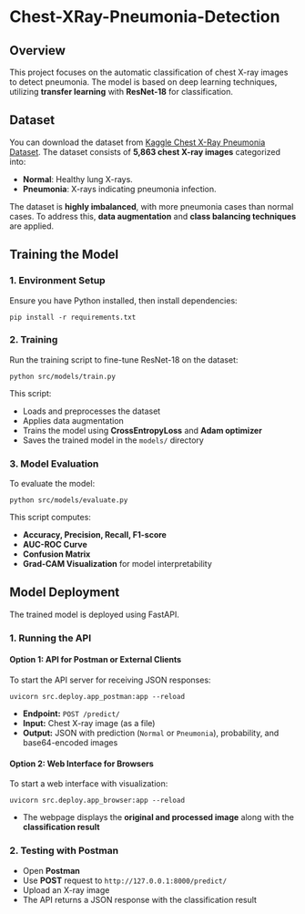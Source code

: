 # Chest-XRay-Pneumonia-Detection

## Overview
This project focuses on the automatic classification of chest X-ray images to detect pneumonia. The model is based on deep learning techniques, utilizing **transfer learning** with **ResNet-18** for classification.

## Dataset
You can download the dataset from [Kaggle Chest X-Ray Pneumonia Dataset](https://www.kaggle.com/datasets/paultimothymooney/chest-xray-pneumonia).
The dataset consists of **5,863 chest X-ray images** categorized into:
- **Normal**: Healthy lung X-rays.
- **Pneumonia**: X-rays indicating pneumonia infection.

The dataset is **highly imbalanced**, with more pneumonia cases than normal cases. To address this, **data augmentation** and **class balancing techniques** are applied.

## Training the Model
### **1. Environment Setup**
Ensure you have Python installed, then install dependencies:
```
pip install -r requirements.txt
```

### **2. Training**
Run the training script to fine-tune ResNet-18 on the dataset:
```
python src/models/train.py
```
This script:
- Loads and preprocesses the dataset
- Applies data augmentation
- Trains the model using **CrossEntropyLoss** and **Adam optimizer**
- Saves the trained model in the `models/` directory

### **3. Model Evaluation**
To evaluate the model:
```
python src/models/evaluate.py
```
This script computes:

- **Accuracy, Precision, Recall, F1-score**
- **AUC-ROC Curve**
- **Confusion Matrix**
- **Grad-CAM Visualization** for model interpretability

## Model Deployment
The trained model is deployed using FastAPI.

### **1. Running the API**
#### **Option 1: API for Postman or External Clients**
To start the API server for receiving JSON responses:
```
uvicorn src.deploy.app_postman:app --reload
```
- **Endpoint:** `POST /predict/`
- **Input:** Chest X-ray image (as a file)
- **Output:** JSON with prediction (`Normal` or `Pneumonia`), probability, and base64-encoded images

#### **Option 2: Web Interface for Browsers**
To start a web interface with visualization:
```
uvicorn src.deploy.app_browser:app --reload
```
- The webpage displays the **original and processed image** along with the **classification result**

### **2. Testing with Postman**
- Open **Postman**
- Use **POST** request to `http://127.0.0.1:8000/predict/`
- Upload an X-ray image
- The API returns a JSON response with the classification result


